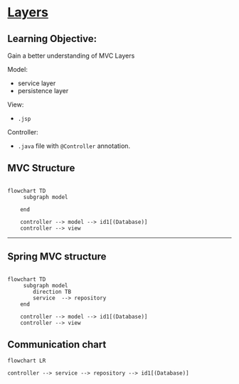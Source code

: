 # [Layers](https://login.codingdojo.com/m/315/9533/64296)

## Learning Objective:
Gain a better understanding of MVC Layers

Model:

- service layer
- persistence layer

View:
- `.jsp`

Controller:

- `.java` file with `@Controller` annotation.


## MVC Structure

```mermaid

flowchart TD
     subgraph model

    end

    controller --> model --> id1[(Database)]
    controller --> view

```

---


## Spring MVC structure

```mermaid

flowchart TD
     subgraph model
        direction TB
        service  --> repository
    end

    controller --> model --> id1[(Database)]
    controller --> view

```


## Communication chart

```mermaid
flowchart LR

controller --> service --> repository --> id1[(Database)]

```